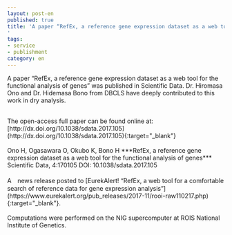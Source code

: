 ```yaml
---
layout: post-en
published: true
title: 'A paper “RefEx, a reference gene expression dataset as a web tool for the functional analysis of genes” was published in Scientific Data.
'
tags:
- service
- publishment
category: en
---
```

A paper “RefEx, a reference gene expression dataset as a web tool for the functional analysis of genes” was published in Scientific Data.
Dr. Hiromasa Ono and Dr. Hidemasa Bono from DBCLS have deeply contributed to this work in dry analysis.

<br />
The open-access full paper can be found online at:  
[http://dx.doi.org/10.1038/sdata.2017.105](http://dx.doi.org/10.1038/sdata.2017.105){:target="_blank"}
<br />
<br />
Ono H, Ogasawara O, Okubo K, Bono H
***RefEx, a reference gene expression dataset as a web tool for the functional analysis of genes***
<br />
Scientific Data, 4:170105
DOI: 10.1038/sdata.2017.105
<br />
<br />
A　news release posted to [EurekAlert! “RefEx, a web tool for a comfortable search of reference data for gene expression analysis”](https://www.eurekalert.org/pub_releases/2017-11/rooi-raw110217.php){:target="_blank"}.
<br />
<br />
Computations were performed on the NIG supercomputer at ROIS National Institute of Genetics.